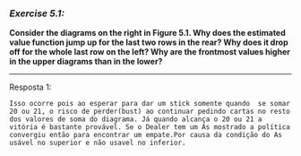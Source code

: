 ### *Exercise 5.1:*

**Consider the diagrams on the right in Figure 5.1. Why does the estimated value function jump up for the last two rows in the rear? Why does it drop off for the whole last row on the left? Why are the frontmost values higher in the upper diagrams than in the lower?**

---
Resposta 1:

```
Isso ocorre pois ao esperar para dar um stick somente quando  se somar 20 ou 21, o risco de perder(bust) ao continuar pedindo cartas no resto dos valores de soma do diagrama. Já quando alcança o 20 ou 21 a vitória é bastante provável. Se o Dealer tem um Ás mostrado a política convergiu então para encontrar um empate.Por causa da condição do As usável no superior e não usavel no inferior.
```
